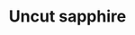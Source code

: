 ---
layout: item
title: Uncut sapphire
item-id: 1623
datatable: true
id: 1623
name: "Uncut sapphire"
monsters:
  - id: 7989
    name: "Ogress Warrior"
    combat_level: 82
    wiki_url: "https://oldschool.runescape.wiki/w/Ogress_Warrior"
    drops:
      - quantity: "1"
        noted: false
        rarity: 0.034482758620689655
    image: "https://oldschool.runescape.wiki/images/4/40/Ogress_Warrior.png?7143b"
  - id: 7991
    name: "Ogress Shaman"
    combat_level: 82
    wiki_url: "https://oldschool.runescape.wiki/w/Ogress_Shaman"
    drops:
      - quantity: "1"
        noted: false
        rarity: 0.034482758620689655
    image: "https://oldschool.runescape.wiki/images/5/52/Ogress_Shaman.png?5b638"
---